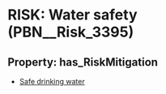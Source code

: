 # RISK: __Water safety__ (PBN__Risk_3395)

## Property: has_RiskMitigation

* [Safe drinking water](PBN__Mitigation_2231)

